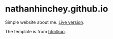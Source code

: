 # nathanhinchey.github.io

Simple website about me. [Live version](www.nathanhinchey.com).

The template is from [html5up](html5up.net).

